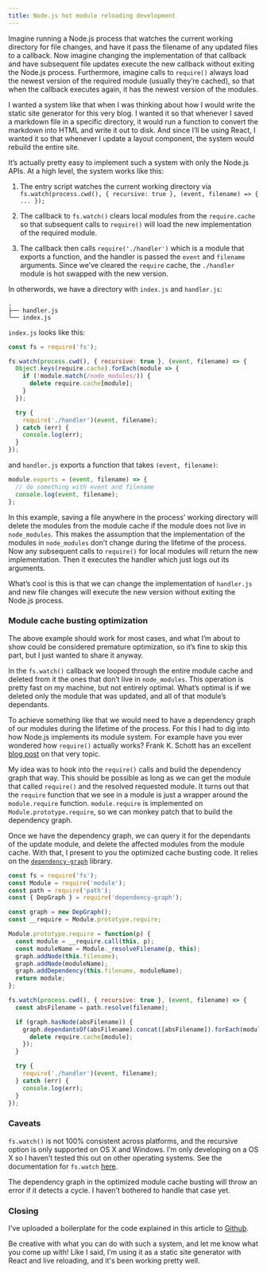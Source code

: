 ```yaml
---
title: Node.js hot module reloading development
---
```

Imagine running a Node.js process that watches the current working directory for
file changes, and have it pass the filename of any updated files to a callback.
Now imagine changing the implementation of that callback and have subsequent
file updates execute the new callback without exiting the Node.js process.
Furthermore, imagine calls to `require()` always load the newest version of the
required module (usually they’re cached), so that when the callback executes
again, it has the newest version of the modules.

I wanted a system like that when I was thinking about how I would write the
static site generator for this very blog. I wanted it so that whenever I saved a
markdown file in a specific directory, it would run a function to convert the
markdown into HTML and write it out to disk. And since I’ll be using React, I
wanted it so that whenever I update a layout component, the system would rebuild
the entire site.

It’s actually pretty easy to implement such a system with only the Node.js APIs.
At a high level, the system works like this:

1. The entry script watches the current working directory via
   `fs.watch(process.cwd(), { recursive: true }, (event, filename) => { ... });`

2. The callback to `fs.watch()` clears local modules from the `require.cache` so
   that subsequent calls to `require()` will load the new implementation of the
   required module.

3. The callback then calls `require('./handler')` which is a module that exports
   a function, and the handler is passed the `event` and `filename` arguments.
   Since we’ve cleared the `require` cache, the `./handler` module is hot
   swapped with the new version.

In otherwords, we have a directory with `index.js` and `handler.js`:

```
.
├── handler.js
└── index.js
```

`index.js` looks like this:

```js
const fs = require('fs');

fs.watch(process.cwd(), { recursive: true }, (event, filename) => {
  Object.keys(require.cache).forEach(module => {
    if (!module.match(/node_modules/)) {
      delete require.cache[module];
    }
  });

  try {
    require('./handler')(event, filename);
  } catch (err) {
    console.log(err);
  }
});
```

and `handler.js` exports a function that takes `(event, filename)`:

```js
module.exports = (event, filename) => {
  // do something with event and filename
  console.log(event, filename);
};
```

In this example, saving a file anywhere in the process’ working directory will
delete the modules from the module cache if the module does not live in
`node_modules`. This makes the assumption that the implementation of the modules
in `node_modules` don’t change during the lifetime of the process. Now any
subsequent calls to `require()` for local modules will return the new
implementation. Then it executes the handler which just logs out its arguments.

What’s cool is this is that we can change the implementation of `handler.js` and
new file changes will execute the new version without exiting the Node.js
process.

### Module cache busting optimization

The above example should work for most cases, and what I’m about to show could
be considered premature optimization, so it’s fine to skip this part, but I just
wanted to share it anyway.

In the `fs.watch()` callback we looped through the entire module cache and
deleted from it the ones that don’t live in `node_modules`. This operation is
pretty fast on my machine, but not entirely optimal. What’s optimal is if we
deleted only the module that was updated, and all of that module’s dependants.

To achieve something like that we would need to have a dependency graph of our
modules during the lifetime of the process. For this I had to dig into how
Node.js implements its module system. For example have you ever wondered how
`require()` actually works? Frank K. Schott has an excellent [blog post][f] on
that very topic.

My idea was to hook into the `require()` calls and build the dependency graph
that way. This should be possible as long as we can get the module that called
`require()` and the resolved requested module. It turns out that the `require`
function that we see in a module is just a wrapper around the `module.require`
function. `module.require` is implemented on `Module.prototype.require`, so we
can monkey patch that to build the dependency graph.

Once we have the dependency graph, we can query it for the dependants of the
update module, and delete the affected modules from the module cache. With that,
I present to you the optimized cache busting code. It relies on the
[`dependency-graph`][d] library.

```js
const fs = require('fs');
const Module = require('module');
const path = require('path');
const { DepGraph } = require('dependency-graph');

const graph = new DepGraph();
const __require = Module.prototype.require;

Module.prototype.require = function(p) {
  const module = __require.call(this, p);
  const moduleName = Module._resolveFilename(p, this);
  graph.addNode(this.filename);
  graph.addNode(moduleName);
  graph.addDependency(this.filename, moduleName);
  return module;
};

fs.watch(process.cwd(), { recursive: true }, (event, filename) => {
  const absFilename = path.resolve(filename);

  if (graph.hasNode(absFilename)) {
    graph.dependantsOf(absFilename).concat([absFilename]).forEach(module => {
      delete require.cache[module];
    });
  }

  try {
    require('./handler')(event, filename);
  } catch (err) {
    console.log(err);
  }
});
```

### Caveats

`fs.watch()` is not 100% consistent across platforms, and the recursive option
is only supported on OS X and Windows. I’m only developing on a OS X so I
haven’t tested this out on other operating systems. See the documentation for
`fs.watch` [here][w].

The dependency graph in the optimized module cache busting will throw an error
if it detects a cycle. I haven’t bothered to handle that case yet.

### Closing

I've uploaded a boilerplate for the code explained in this article to
[Github][g].

Be creative with what you can do with such a system, and let me know what you
come up with! Like I said, I’m using it as a static site generator with React
and live reloading, and it's been working pretty well.

[d]: https://www.npmjs.com/package/dependency-graph
[f]: http://fredkschott.com/post/2014/06/require-and-the-module-system/
[g]: https://github.com/kentor/node-hot-reloading-boilerplate
[w]: https://nodejs.org/docs/latest/api/fs.html#fs_fs_watch_filename_options_listener
